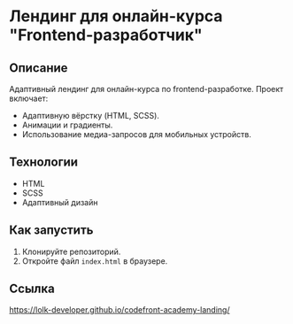 # Лендинг для онлайн-курса "Frontend-разработчик"

## Описание
Адаптивный лендинг для онлайн-курса по frontend-разработке. Проект включает:
- Адаптивную вёрстку (HTML, SCSS).
- Анимации и градиенты.
- Использование медиа-запросов для мобильных устройств.

## Технологии
- HTML
- SCSS
- Адаптивный дизайн

## Как запустить
1. Клонируйте репозиторий.
2. Откройте файл `index.html` в браузере.

## Ссылка
https://lolk-developer.github.io/codefront-academy-landing/
